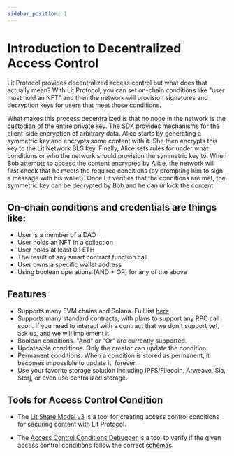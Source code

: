 ```yaml
---
sidebar_position: 1
---
```


# Introduction to Decentralized Access Control
Lit Protocol provides decentralized access control but what does that actually mean?
With Lit Protocol, you can set on-chain conditions like "user must hold an NFT" and then the network will provision signatures and decryption keys for users that meet those conditions.

What makes this process decentralized is that no node in the network is the custodian of the entire private key. The SDK provides mechanisms for the client-side encryption of arbitrary data. Alice starts by generating a symmetric key and encrypts some content with it. She then encrypts this key to the Lit Network BLS key. Finally, Alice sets rules for under what conditions or who the network should provision the symmetric key to. When Bob attempts to access the content encrypted by Alice, the network will first check that he meets the required conditions (by prompting him to sign a message with his wallet). Once Lit verifies that the conditions are met, the symmetric key can be decrypted by Bob and he can unlock the content.  


## On-chain conditions and credentials are things like:
* User is a member of a DAO
* User holds an NFT in a collection
* User holds at least 0.1 ETH
* The result of any smart contract function call
* User owns a specific wallet address
* Using boolean operations (AND + OR) for any of the above

## Features

- Supports many EVM chains and Solana. Full list [here](/support/supportedChains).
- Supports many standard contracts, with plans to support any RPC call soon. If you need to interact with a contract that we don't support yet, ask us, and we will implement it.
- Boolean conditions. "And" or "Or" are currently supported.
- Updateable conditions. Only the creator can update the condition.
- Permanent conditions. When a condition is stored as permanent, it becomes impossible to update it, forever.
- Use your favorite storage solution including IPFS/Filecoin, Arweave, Sia, Storj, or even use centralized storage.

## Tools for Access Control Condition

- The [Lit Share Modal v3](https://github.com/LIT-Protocol/lit-share-modal-v3) is a tool for creating access control conditions for securing content with Lit Protocol. 

- The [Access Control Conditions Debugger](https://lit-accs-debugger.vercel.app/) is a tool to verify if the given access control conditions follow the correct [schemas](https://github.com/LIT-Protocol/lit-accs-validator-sdk/tree/main/src/schemas). 
